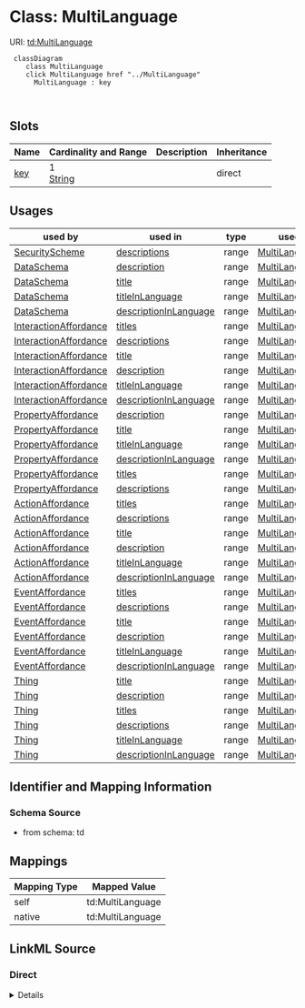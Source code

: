 

# Class: MultiLanguage



URI: [td:MultiLanguage](https://www.w3.org/2019/wot/td#MultiLanguage)






```mermaid
 classDiagram
    class MultiLanguage
    click MultiLanguage href "../MultiLanguage"
      MultiLanguage : key
        
      
```




<!-- no inheritance hierarchy -->


## Slots

| Name | Cardinality and Range | Description | Inheritance |
| ---  | --- | --- | --- |
| [key](key.md) | 1 <br/> [String](String.md) |  | direct |





## Usages

| used by | used in | type | used |
| ---  | --- | --- | --- |
| [SecurityScheme](SecurityScheme.md) | [descriptions](descriptions.md) | range | [MultiLanguage](MultiLanguage.md) |
| [DataSchema](DataSchema.md) | [description](description.md) | range | [MultiLanguage](MultiLanguage.md) |
| [DataSchema](DataSchema.md) | [title](title.md) | range | [MultiLanguage](MultiLanguage.md) |
| [DataSchema](DataSchema.md) | [titleInLanguage](titleInLanguage.md) | range | [MultiLanguage](MultiLanguage.md) |
| [DataSchema](DataSchema.md) | [descriptionInLanguage](descriptionInLanguage.md) | range | [MultiLanguage](MultiLanguage.md) |
| [InteractionAffordance](InteractionAffordance.md) | [titles](titles.md) | range | [MultiLanguage](MultiLanguage.md) |
| [InteractionAffordance](InteractionAffordance.md) | [descriptions](descriptions.md) | range | [MultiLanguage](MultiLanguage.md) |
| [InteractionAffordance](InteractionAffordance.md) | [title](title.md) | range | [MultiLanguage](MultiLanguage.md) |
| [InteractionAffordance](InteractionAffordance.md) | [description](description.md) | range | [MultiLanguage](MultiLanguage.md) |
| [InteractionAffordance](InteractionAffordance.md) | [titleInLanguage](titleInLanguage.md) | range | [MultiLanguage](MultiLanguage.md) |
| [InteractionAffordance](InteractionAffordance.md) | [descriptionInLanguage](descriptionInLanguage.md) | range | [MultiLanguage](MultiLanguage.md) |
| [PropertyAffordance](PropertyAffordance.md) | [description](description.md) | range | [MultiLanguage](MultiLanguage.md) |
| [PropertyAffordance](PropertyAffordance.md) | [title](title.md) | range | [MultiLanguage](MultiLanguage.md) |
| [PropertyAffordance](PropertyAffordance.md) | [titleInLanguage](titleInLanguage.md) | range | [MultiLanguage](MultiLanguage.md) |
| [PropertyAffordance](PropertyAffordance.md) | [descriptionInLanguage](descriptionInLanguage.md) | range | [MultiLanguage](MultiLanguage.md) |
| [PropertyAffordance](PropertyAffordance.md) | [titles](titles.md) | range | [MultiLanguage](MultiLanguage.md) |
| [PropertyAffordance](PropertyAffordance.md) | [descriptions](descriptions.md) | range | [MultiLanguage](MultiLanguage.md) |
| [ActionAffordance](ActionAffordance.md) | [titles](titles.md) | range | [MultiLanguage](MultiLanguage.md) |
| [ActionAffordance](ActionAffordance.md) | [descriptions](descriptions.md) | range | [MultiLanguage](MultiLanguage.md) |
| [ActionAffordance](ActionAffordance.md) | [title](title.md) | range | [MultiLanguage](MultiLanguage.md) |
| [ActionAffordance](ActionAffordance.md) | [description](description.md) | range | [MultiLanguage](MultiLanguage.md) |
| [ActionAffordance](ActionAffordance.md) | [titleInLanguage](titleInLanguage.md) | range | [MultiLanguage](MultiLanguage.md) |
| [ActionAffordance](ActionAffordance.md) | [descriptionInLanguage](descriptionInLanguage.md) | range | [MultiLanguage](MultiLanguage.md) |
| [EventAffordance](EventAffordance.md) | [titles](titles.md) | range | [MultiLanguage](MultiLanguage.md) |
| [EventAffordance](EventAffordance.md) | [descriptions](descriptions.md) | range | [MultiLanguage](MultiLanguage.md) |
| [EventAffordance](EventAffordance.md) | [title](title.md) | range | [MultiLanguage](MultiLanguage.md) |
| [EventAffordance](EventAffordance.md) | [description](description.md) | range | [MultiLanguage](MultiLanguage.md) |
| [EventAffordance](EventAffordance.md) | [titleInLanguage](titleInLanguage.md) | range | [MultiLanguage](MultiLanguage.md) |
| [EventAffordance](EventAffordance.md) | [descriptionInLanguage](descriptionInLanguage.md) | range | [MultiLanguage](MultiLanguage.md) |
| [Thing](Thing.md) | [title](title.md) | range | [MultiLanguage](MultiLanguage.md) |
| [Thing](Thing.md) | [description](description.md) | range | [MultiLanguage](MultiLanguage.md) |
| [Thing](Thing.md) | [titles](titles.md) | range | [MultiLanguage](MultiLanguage.md) |
| [Thing](Thing.md) | [descriptions](descriptions.md) | range | [MultiLanguage](MultiLanguage.md) |
| [Thing](Thing.md) | [titleInLanguage](titleInLanguage.md) | range | [MultiLanguage](MultiLanguage.md) |
| [Thing](Thing.md) | [descriptionInLanguage](descriptionInLanguage.md) | range | [MultiLanguage](MultiLanguage.md) |






## Identifier and Mapping Information







### Schema Source


* from schema: td





## Mappings

| Mapping Type | Mapped Value |
| ---  | ---  |
| self | td:MultiLanguage |
| native | td:MultiLanguage |





## LinkML Source

<!-- TODO: investigate https://stackoverflow.com/questions/37606292/how-to-create-tabbed-code-blocks-in-mkdocs-or-sphinx -->

### Direct

<details>
```yaml
name: MultiLanguage
from_schema: td
rank: 1000
attributes:
  key:
    name: key
    from_schema: td
    rank: 1000
    identifier: true
    domain_of:
    - MultiLanguage
    required: true
    pattern: ^(((([A-Za-z]{2,3}(-([A-Za-z]{3}(-[A-Za-z]{3}){0,2}))?)|[A-Za-z]{4}|[A-Za-z]{5,8})(-([A-Za-z]{4}))?(-([A-Za-z]{2}|[0-9]{3}))?(-([A-Za-z0-9]{5,8}|[0-9][A-Za-z0-9]{3}))*(-([0-9A-WY-Za-wy-z](-[A-Za-z0-9]{2,8})+))*(-(x(-[A-Za-z0-9]{1,8})+))?)|(x(-[A-Za-z0-9]{1,8})+)|((en-GB-oed|i-ami|i-bnn|i-default|i-enochian|i-hak|i-klingon|i-lux|i-mingo|i-navajo|i-pwn|i-tao|i-tay|i-tsu|sgn-BE-FR|sgn-BE-NL|sgn-CH-DE)|(art-lojban|cel-gaulish|no-bok|no-nyn|zh-guoyu|zh-hakka|zh-min|zh-min-nan|zh-xiang)))$

```
</details>

### Induced

<details>
```yaml
name: MultiLanguage
from_schema: td
rank: 1000
attributes:
  key:
    name: key
    from_schema: td
    rank: 1000
    identifier: true
    alias: key
    owner: MultiLanguage
    domain_of:
    - MultiLanguage
    range: string
    required: true
    pattern: ^(((([A-Za-z]{2,3}(-([A-Za-z]{3}(-[A-Za-z]{3}){0,2}))?)|[A-Za-z]{4}|[A-Za-z]{5,8})(-([A-Za-z]{4}))?(-([A-Za-z]{2}|[0-9]{3}))?(-([A-Za-z0-9]{5,8}|[0-9][A-Za-z0-9]{3}))*(-([0-9A-WY-Za-wy-z](-[A-Za-z0-9]{2,8})+))*(-(x(-[A-Za-z0-9]{1,8})+))?)|(x(-[A-Za-z0-9]{1,8})+)|((en-GB-oed|i-ami|i-bnn|i-default|i-enochian|i-hak|i-klingon|i-lux|i-mingo|i-navajo|i-pwn|i-tao|i-tay|i-tsu|sgn-BE-FR|sgn-BE-NL|sgn-CH-DE)|(art-lojban|cel-gaulish|no-bok|no-nyn|zh-guoyu|zh-hakka|zh-min|zh-min-nan|zh-xiang)))$

```
</details>
